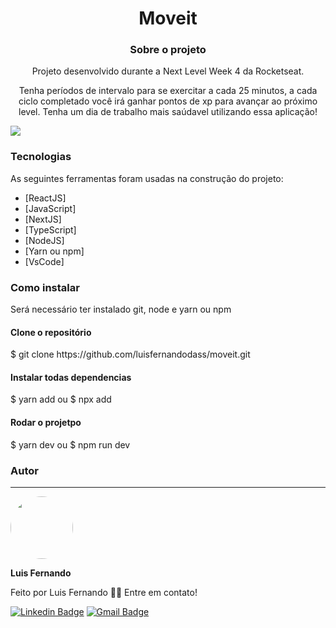 
<h1 align="center">Moveit</h1>

<h3 align="center">Sobre o projeto</h3>

<p align="center">Projeto desenvolvido durante a Next Level Week 4 da Rocketseat.</p>
<p align="center">Tenha períodos de intervalo para se exercitar a cada 25 minutos, a cada ciclo completado você irá ganhar pontos de xp para avançar ao próximo level. Tenha um dia de trabalho mais saúdavel utilizando essa aplicação!</p>

<img src="https://github.com/luisfernandodass/IMAGENS/blob/main/moveit-imagens/moveit.png"/>



### Tecnologias

As seguintes ferramentas foram usadas na construção do projeto:
- [ReactJS]
- [JavaScript]
- [NextJS]
- [TypeScript]
- [NodeJS]
- [Yarn ou npm]
- [VsCode]

### Como instalar

<p>Será necessário ter instalado git, node e yarn ou npm</p>

<h4>Clone o repositório</h4>
$ git clone https://github.com/luisfernandodass/moveit.git

<h4>Instalar todas dependencias</h4>

$ yarn add
ou
$ npx add

<h4>Rodar o projetpo</h4>

$ yarn dev
ou
$ npm run dev


### Autor
---


 <img style="border-radius: 50%;" src="https://avatars.githubusercontent.com/u/67171626?s=460&u=609fc063322b859752a5675bd4e17657e650a389&v=4" width="100px;" alt=""/>
 
 <b>Luis Fernando</b>
 
Feito por Luis Fernando 👋🏽 Entre em contato!

[![Linkedin Badge](https://img.shields.io/badge/-Luis-blue?style=flat-square&logo=Linkedin&logoColor=white&link=https://www.linkedin.com/in/luisfernando/)](https://www.linkedin.com/in/luisfernando/) 
[![Gmail Badge](https://img.shields.io/badge/-luisfernandodass@gmail.com-c14438?style=flat-square&logo=Gmail&logoColor=white&link=mailto:luisfernandodass@gmail.com)](mailto:luisfernandodass@gmail.com)
